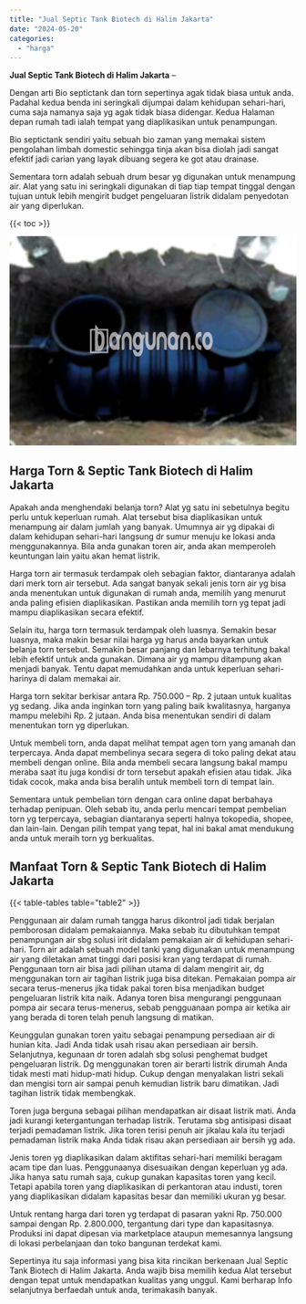 ```yaml
---
title: "Jual Septic Tank Biotech di Halim Jakarta"
date: "2024-05-20"
categories: 
  - "harga"
---
```


**Jual Septic Tank Biotech di Halim Jakarta** –

Dengan arti Bio septictank dan torn sepertinya agak tidak biasa untuk anda. Padahal kedua benda ini seringkali dijumpai dalam kehidupan sehari-hari, cuma saja namanya saja yg agak tidak biasa didengar. Kedua Halaman depan rumah tadi ialah tempat yang diaplikasikan untuk penampungan.

Bio septictank sendiri yaitu sebuah bio zaman yang memakai sistem pengolahan limbah domestic sehingga tinja akan bisa diolah jadi sangat efektif jadi carian yang layak dibuang segera ke got atau drainase.

Sementara torn adalah sebuah drum besar yg digunakan untuk menampung air. Alat yang satu ini seringkali digunakan di tiap tiap tempat tinggal dengan tujuan untuk lebih mengirit budget pengeluaran listrik didalam penyedotan air yang diperlukan.

{{< toc >}}

![Jual Septic Tank Biotech di Halim Jakarta](/images/jual-bio-septictank-29.png)

## Harga Torn & Septic Tank Biotech di Halim Jakarta

Apakah anda menghendaki belanja torn? Alat yg satu ini sebetulnya begitu perlu untuk keperluan rumah. Alat tersebut bisa diaplikasikan untuk menampung air dalam jumlah yang banyak. Umumnya air yg dipakai di dalam kehidupan sehari-hari langsung dr sumur menuju ke lokasi anda menggunakannya. Bila anda gunakan toren air, anda akan memperoleh keuntungan lain yaitu akan hemat listrik.

Harga torn air termasuk terdampak oleh sebagian faktor, diantaranya adalah dari merk torn air tersebut. Ada sangat banyak sekali jenis torn air yg bisa anda menentukan untuk digunakan di rumah anda, memilih yang menurut anda paling efisien diaplikasikan. Pastikan anda memilih torn yg tepat jadi mampu diaplikasikan secara efektif.

Selain itu, harga torn termasuk terdampak oleh luasnya. Semakin besar luasnya, maka makin besar nilai harga yg harus anda bayarkan untuk belanja torn tersebut. Semakin besar panjang dan lebarnya terhitung bakal lebih efektif untuk anda gunakan. Dimana air yg mampu ditampung akan menjadi banyak. Tentu dapat memudahkan anda untuk keperluan sehari-harinya di dalam memakai air.

Harga torn sekitar berkisar antara Rp. 750.000 – Rp. 2 jutaan untuk kualitas yg sedang. Jika anda inginkan torn yang paling baik kwalitasnya, harganya mampu melebihi Rp. 2 jutaan. Anda bisa menentukan sendiri di dalam menentukan torn yg diperlukan.

Untuk membeli torn, anda dapat melihat tempat agen torn yang amanah dan terpercaya. Anda dapat membelinya secara segera di toko paling dekat atau membeli dengan online. Bila anda membeli secara langsung bakal mampu meraba saat itu juga kondisi dr torn tersebut apakah efisien atau tidak. Jika tidak cocok, maka anda bisa beralih untuk membeli torn di tempat lain.

Sementara untuk pembelian torn dengan cara online dapat berbahaya terhadap penipuan. Oleh sebab itu, anda perlu mencari tempat pembelian torn yg terpercaya, sebagian diantaranya seperti halnya tokopedia, shopee, dan lain-lain. Dengan pilih tempat yang tepat, hal ini bakal amat mendukung anda untuk meraih torn yg berkualitas.

## Manfaat Torn & Septic Tank Biotech di Halim Jakarta

{{< table-tables table="table2" >}}

Penggunaan air dalam rumah tangga harus dikontrol jadi tidak berjalan pemborosan didalam pemakaiannya. Maka sebab itu dibutuhkan tempat penampungan air sbg solusi irit didalam pemakaian air di kehidupan sehari-hari. Torn air adalah sebuah model tanki yang digunakan untuk menampung air yang diletakan amat tinggi dari posisi kran yang terdapat di rumah. Penggunaan torn air bisa jadi pilihan utama di dalam mengirit air, dg menggunakan torn air tagihan listrik juga bisa ditekan. Pemakaian pompa air secara terus-menerus jika tidak pakai toren bisa menjadikan budget pengeluaran listrik kita naik. Adanya toren bisa mengurangi penggunaan pompa air secara terus-menerus, sebab pengguanaan pompa air ketika air yang berada di toren telah penuh langsung di matikan.

Keunggulan gunakan toren yaitu sebagai penampung persediaan air di hunian kita. Jadi Anda tidak usah risau akan persediaan air bersih. Selanjutnya, kegunaan dr toren adalah sbg solusi penghemat budget pengeluaran listrik. Dg menggunakan toren air berarti listrik dirumah Anda tidak mesti mati hidup-mati hidup. Cukup dengan menyalakan listri sekali dan mengisi torn air sampai penuh kemudian listrik baru dimatikan. Jadi tagihan listrik tidak membengkak.

Toren juga berguna sebagai pilihan mendapatkan air disaat listrik mati. Anda jadi kurangi ketergantungan terhadap listrik. Terutama sbg antisipasi disaat terjadi pemadaman listrik. Jika toren terisi penuh air jikalau kala itu terjadi pemadaman listrik maka Anda tidak risau akan persediaan air bersih yg ada.

Jenis toren yg diaplikasikan dalam aktifitas sehari-hari memiliki beragam acam tipe dan luas. Penggunaanya disesuaikan dengan keperluan yg ada. Jika hanya satu rumah saja, cukup gunakan kapasitas toren yang kecil. Tetapi apabila toren yang diaplikasikan di perkantoran atau industi, toren yang diaplikasikan didalam kapasitas besar dan memiliki ukuran yg besar.

Untuk rentang harga dari toren yg terdapat di pasaran yakni Rp. 750.000 sampai dengan Rp. 2.800.000, tergantung dari type dan kapasitasnya. Produksi ini dapat dipesan via marketplace ataupun memesannya langsung di lokasi perbelanjaan dan toko bangunan terdekat kami.

Sepertinya itu saja informasi yang bisa kita rincikan berkenaan Jual Septic Tank Biotech di Halim Jakarta. Anda wajib bisa memilih kedua Alat tersebut dengan tepat untuk mendapatkan kualitas yang unggul. Kami berharap Info selanjutnya berfaedah untuk anda, terimakasih banyak.
